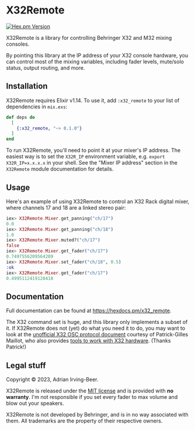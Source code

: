 # X32Remote

[![Hex.pm Version](https://img.shields.io/hexpm/v/x32_remote.svg?style=flat-square)](https://hex.pm/packages/x32_remote)

X32Remote is a library for controlling Behringer X32 and M32 mixing consoles.

By pointing this library at the IP address of your X32 console hardware, you can control most of the mixing variables, including fader levels, mute/solo status, output routing, and more.

## Installation

X32Remote requires Elixir v1.14.  To use it, add `:x32_remote` to your list of dependencies in `mix.exs`:

```elixir
def deps do
  [
    {:x32_remote, "~> 0.1.0"}
  ]
end
```

To run X32Remote, you'll need to point it at your mixer's IP address.  The easiest way is to set the `X32R_IP` environment variable, e.g. `export X32R_IP=x.x.x.x` in your shell.  See the "Mixer IP address" section in the `X32Remote` module documentation for details.

## Usage

Here's an example of using X32Remote to control an X32 Rack digital mixer, where channels 17 and 18 are a linked stereo pair:

```elixir
iex> X32Remote.Mixer.get_panning("ch/17")
0.0
iex> X32Remote.Mixer.get_panning("ch/18")
1.0
iex> X32Remote.Mixer.muted?("ch/17")
false
iex> X32Remote.Mixer.get_fader("ch/17")
0.7497556209564209
iex> X32Remote.Mixer.set_fader("ch/18", 0.5)
:ok
iex> X32Remote.Mixer.get_fader("ch/17")
0.4995112419128418
```

## Documentation

Full documentation can be found at <https://hexdocs.pm/x32_remote>.

The X32 command set is huge, and this library only implements a subset of it.  If X32Remote does not (yet) do what you need it to do, you may want to look at the [unofficial X32 OSC protocol document](https://drive.google.com/file/d/1Snbwx3m6us6L1qeP1_pD6s8hbJpIpD0a/view) courtesy of Patrick-Gilles Maillot, who also provides [tools to work with X32 hardware](https://sites.google.com/site/patrickmaillot/x32).  (Thanks Patrick!)

## Legal stuff

Copyright © 2023, Adrian Irving-Beer.

X32Remote is released under the [MIT license](https://github.com/wisq/x32_remote/blob/main/LICENSE) and is provided with **no warranty**.  I'm not responsible if you set every fader to max volume and blow out your speakers.

X32Remote is not developed by Behringer, and is in no way associated with them.  All trademarks are the property of their respective owners.
